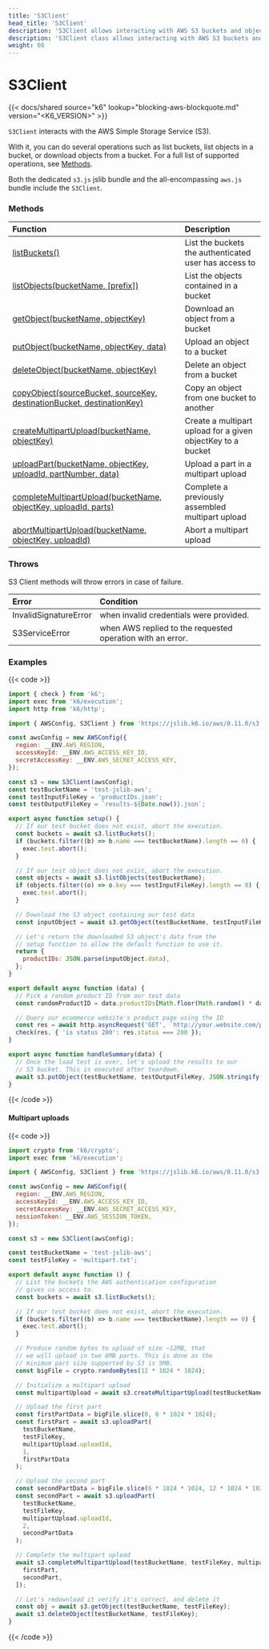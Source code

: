 ```yaml
---
title: 'S3Client'
head_title: 'S3Client'
description: 'S3Client allows interacting with AWS S3 buckets and objects'
description: 'S3Client class allows interacting with AWS S3 buckets and objects'
weight: 00
---
```


# S3Client

{{< docs/shared source="k6" lookup="blocking-aws-blockquote.md" version="<K6_VERSION>" >}}

`S3Client` interacts with the AWS Simple Storage Service (S3).

With it, you can do several operations such as list buckets, list objects in a bucket, or download objects from a bucket. For a full list of supported operations, see [Methods](#methods).

Both the dedicated `s3.js` jslib bundle and the all-encompassing `aws.js` bundle include the `S3Client`.

### Methods

| Function                                                                                                                                                              | Description                                                 |
| :-------------------------------------------------------------------------------------------------------------------------------------------------------------------- | :---------------------------------------------------------- |
| [listBuckets()](https://grafana.com/docs/k6/<K6_VERSION>/javascript-api/jslib/aws/s3client/listbuckets)                                                               | List the buckets the authenticated user has access to       |
| [listObjects(bucketName, [prefix])](https://grafana.com/docs/k6/<K6_VERSION>/javascript-api/jslib/aws/s3client/listobjects)                                           | List the objects contained in a bucket                      |
| [getObject(bucketName, objectKey)](https://grafana.com/docs/k6/<K6_VERSION>/javascript-api/jslib/aws/s3client/getobject)                                              | Download an object from a bucket                            |
| [putObject(bucketName, objectKey, data)](https://grafana.com/docs/k6/<K6_VERSION>/javascript-api/jslib/aws/s3client/putobject)                                        | Upload an object to a bucket                                |
| [deleteObject(bucketName, objectKey)](https://grafana.com/docs/k6/<K6_VERSION>/javascript-api/jslib/aws/s3client/deleteobject)                                        | Delete an object from a bucket                              |
| [copyObject(sourceBucket, sourceKey, destinationBucket, destinationKey)](https://grafana.com/docs/k6/<K6_VERSION>/javascript-api/jslib/aws/s3client/copyobject)       | Copy an object from one bucket to another                   |
| [createMultipartUpload(bucketName, objectKey)](https://grafana.com/docs/k6/<K6_VERSION>/javascript-api/jslib/aws/s3client/createmultipartupload)                      | Create a multipart upload for a given objectKey to a bucket |
| [uploadPart(bucketName, objectKey, uploadId, partNumber, data)](https://grafana.com/docs/k6/<K6_VERSION>/javascript-api/jslib/aws/s3client/uploadpart)                | Upload a part in a multipart upload                         |
| [completeMultipartUpload(bucketName, objectKey, uploadId, parts)](https://grafana.com/docs/k6/<K6_VERSION>/javascript-api/jslib/aws/s3client/completemultipartupload) | Complete a previously assembled multipart upload            |
| [abortMultipartUpload(bucketName, objectKey, uploadId)](https://grafana.com/docs/k6/<K6_VERSION>/javascript-api/jslib/aws/s3client/abortmultipartupload)              | Abort a multipart upload                                    |

### Throws

S3 Client methods will throw errors in case of failure.

| Error                 | Condition                                                  |
| :-------------------- | :--------------------------------------------------------- |
| InvalidSignatureError | when invalid credentials were provided.                    |
| S3ServiceError        | when AWS replied to the requested operation with an error. |

### Examples

{{< code >}}

```javascript
import { check } from 'k6';
import exec from 'k6/execution';
import http from 'k6/http';

import { AWSConfig, S3Client } from 'https://jslib.k6.io/aws/0.11.0/s3.js';

const awsConfig = new AWSConfig({
  region: __ENV.AWS_REGION,
  accessKeyId: __ENV.AWS_ACCESS_KEY_ID,
  secretAccessKey: __ENV.AWS_SECRET_ACCESS_KEY,
});

const s3 = new S3Client(awsConfig);
const testBucketName = 'test-jslib-aws';
const testInputFileKey = 'productIDs.json';
const testOutputFileKey = `results-${Date.now()}.json`;

export async function setup() {
  // If our test bucket does not exist, abort the execution.
  const buckets = await s3.listBuckets();
  if (buckets.filter((b) => b.name === testBucketName).length == 0) {
    exec.test.abort();
  }

  // If our test object does not exist, abort the execution.
  const objects = await s3.listObjects(testBucketName);
  if (objects.filter((o) => o.key === testInputFileKey).length == 0) {
    exec.test.abort();
  }

  // Download the S3 object containing our test data
  const inputObject = await s3.getObject(testBucketName, testInputFileKey);

  // Let's return the downloaded S3 object's data from the
  // setup function to allow the default function to use it.
  return {
    productIDs: JSON.parse(inputObject.data),
  };
}

export default async function (data) {
  // Pick a random product ID from our test data
  const randomProductID = data.productIDs[Math.floor(Math.random() * data.productIDs.length)];

  // Query our ecommerce website's product page using the ID
  const res = await http.asyncRequest('GET', `http://your.website.com/product/${randomProductID}/`);
  check(res, { 'is status 200': res.status === 200 });
}

export async function handleSummary(data) {
  // Once the load test is over, let's upload the results to our
  // S3 bucket. This is executed after teardown.
  await s3.putObject(testBucketName, testOutputFileKey, JSON.stringify(data));
}
```

{{< /code >}}

#### Multipart uploads

{{< code >}}

```javascript
import crypto from 'k6/crypto';
import exec from 'k6/execution';

import { AWSConfig, S3Client } from 'https://jslib.k6.io/aws/0.11.0/s3.js';

const awsConfig = new AWSConfig({
  region: __ENV.AWS_REGION,
  accessKeyId: __ENV.AWS_ACCESS_KEY_ID,
  secretAccessKey: __ENV.AWS_SECRET_ACCESS_KEY,
  sessionToken: __ENV.AWS_SESSION_TOKEN,
});

const s3 = new S3Client(awsConfig);

const testBucketName = 'test-jslib-aws';
const testFileKey = 'multipart.txt';

export default async function () {
  // List the buckets the AWS authentication configuration
  // gives us access to.
  const buckets = await s3.listBuckets();

  // If our test bucket does not exist, abort the execution.
  if (buckets.filter((b) => b.name === testBucketName).length == 0) {
    exec.test.abort();
  }

  // Produce random bytes to upload of size ~12MB, that
  // we will upload in two 6MB parts. This is done as the
  // minimum part size supported by S3 is 5MB.
  const bigFile = crypto.randomBytes(12 * 1024 * 1024);

  // Initialize a multipart upload
  const multipartUpload = await s3.createMultipartUpload(testBucketName, testFileKey);

  // Upload the first part
  const firstPartData = bigFile.slice(0, 6 * 1024 * 1024);
  const firstPart = await s3.uploadPart(
    testBucketName,
    testFileKey,
    multipartUpload.uploadId,
    1,
    firstPartData
  );

  // Upload the second part
  const secondPartData = bigFile.slice(6 * 1024 * 1024, 12 * 1024 * 1024);
  const secondPart = await s3.uploadPart(
    testBucketName,
    testFileKey,
    multipartUpload.uploadId,
    2,
    secondPartData
  );

  // Complete the multipart upload
  await s3.completeMultipartUpload(testBucketName, testFileKey, multipartUpload.uploadId, [
    firstPart,
    secondPart,
  ]);

  // Let's redownload it verify it's correct, and delete it
  const obj = await s3.getObject(testBucketName, testFileKey);
  await s3.deleteObject(testBucketName, testFileKey);
}
```

{{< /code >}}
